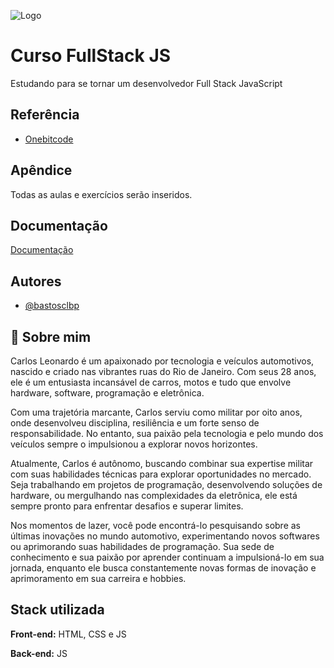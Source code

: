 
![Logo](https://d15k2d11r6t6rl.cloudfront.net/public/users/Integrators/7ba73aaa-3da9-4cf1-abf2-ccc85dea5875/uid_3592131/logo-obc-2021-lightbg.png)


# Curso FullStack JS 

Estudando para se tornar um desenvolvedor Full Stack JavaScript


## Referência

 - [Onebitcode](https://onebitcode.com/)

## Apêndice

Todas as aulas e exercícios serão inseridos.


## Documentação

[Documentação](https://comunidade.onebitcode.com/feed)


## Autores

- [@bastosclbp](https://github.com/bastosclbp)


## 🚀 Sobre mim
Carlos Leonardo é um apaixonado por tecnologia e veículos automotivos, nascido e criado nas vibrantes ruas do Rio de Janeiro. Com seus <!-- idade -->28<!-- /idade --> anos, ele é um entusiasta incansável de carros, motos e tudo que envolve hardware, software, programação e eletrônica.

Com uma trajetória marcante, Carlos serviu como militar por oito anos, onde desenvolveu disciplina, resiliência e um forte senso de responsabilidade. No entanto, sua paixão pela tecnologia e pelo mundo dos veículos sempre o impulsionou a explorar novos horizontes.

Atualmente, Carlos é autônomo, buscando combinar sua expertise militar com suas habilidades técnicas para explorar oportunidades no mercado. Seja trabalhando em projetos de programação, desenvolvendo soluções de hardware, ou mergulhando nas complexidades da eletrônica, ele está sempre pronto para enfrentar desafios e superar limites.

Nos momentos de lazer, você pode encontrá-lo pesquisando sobre as últimas inovações no mundo automotivo, experimentando novos softwares ou aprimorando suas habilidades de programação. Sua sede de conhecimento e sua paixão por aprender continuam a impulsioná-lo em sua jornada, enquanto ele busca constantemente novas formas de inovação e aprimoramento em sua carreira e hobbies.

## Stack utilizada

**Front-end:** HTML, CSS e JS

**Back-end:** JS

